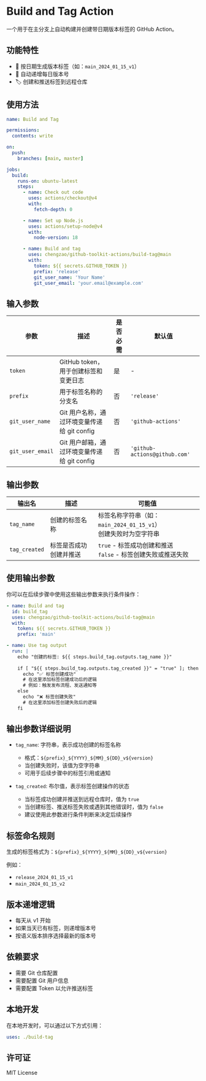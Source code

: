 # Build and Tag Action

一个用于在主分支上自动构建并创建带日期版本标签的 GitHub Action。

## 功能特性

- 📅 按日期生成版本标签（如：`main_2024_01_15_v1`）
- 🔢 自动递增每日版本号
- 🏷️ 创建和推送标签到远程仓库

## 使用方法

```yaml
name: Build and Tag

permissions:
  contents: write

on:
  push:
    branches: [main, master]

jobs:
  build:
    runs-on: ubuntu-latest
    steps:
      - name: Check out code
        uses: actions/checkout@v4
        with:
          fetch-depth: 0

      - name: Set up Node.js
        uses: actions/setup-node@v4
        with:
          node-version: 18

      - name: Build and tag
        uses: chengzao/github-toolkit-actions/build-tag@main
        with:
          token: ${{ secrets.GITHUB_TOKEN }}
          prefix: 'release'
          git_user_name: 'Your Name'
          git_user_email: 'your.email@example.com'
```

## 输入参数

| 参数 | 描述 | 是否必需 | 默认值 |
|------|------|----------|--------|
| `token` | GitHub token，用于创建标签和变更日志 | 是 | - |
| `prefix` | 用于标签名称的分支名 | 否 | `'release'` |
| `git_user_name` | Git 用户名称，通过环境变量传递给 git config | 否 | `'github-actions'` |
| `git_user_email` | Git 用户邮箱，通过环境变量传递给 git config | 否 | `'github-actions@github.com'` |

## 输出参数

| 输出名 | 描述 | 可能值 |
|--------|------|--------|
| `tag_name` | 创建的标签名称 | 标签名称字符串（如：`main_2024_01_15_v1`）<br>创建失败时为空字符串 |
| `tag_created` | 标签是否成功创建并推送 | `true` - 标签成功创建和推送<br>`false` - 标签创建失败或推送失败 |

## 使用输出参数

你可以在后续步骤中使用这些输出参数来执行条件操作：

```yaml
- name: Build and tag
  id: build_tag
  uses: chengzao/github-toolkit-actions/build-tag@main
  with:
    token: ${{ secrets.GITHUB_TOKEN }}
    prefix: 'main'

- name: Use tag output
  run: |
    echo "创建的标签: ${{ steps.build_tag.outputs.tag_name }}"
    
    if [ "${{ steps.build_tag.outputs.tag_created }}" = "true" ]; then
      echo "✅ 标签创建成功"
      # 在这里添加标签创建成功后的逻辑
      # 例如：触发发布流程、发送通知等
    else
      echo "❌ 标签创建失败"
      # 在这里添加标签创建失败后的逻辑
    fi
```

## 输出参数详细说明

- `tag_name`: 字符串，表示成功创建的标签名称
  - 格式：`${prefix}_${YYYY}_${MM}_${DD}_v${version}`
  - 当创建失败时，该值为空字符串
  - 可用于后续步骤中的标签引用或通知

- `tag_created`: 布尔值，表示标签创建操作的状态
  - 当标签成功创建并推送到远程仓库时，值为 `true`
  - 当创建标签、推送标签失败或遇到其他错误时，值为 `false`
  - 建议使用此参数进行条件判断来决定后续操作

## 标签命名规则

生成的标签格式为：`${prefix}_${YYYY}_${MM}_${DD}_v${version}`

例如：
- `release_2024_01_15_v1`
- `main_2024_01_15_v2`

## 版本递增逻辑

- 每天从 v1 开始
- 如果当天已有标签，则递增版本号
- 按语义版本排序选择最新的版本号

## 依赖要求

- 需要 Git 仓库配置
- 需要配置 Git 用户信息
- 需要配置 Token 以允许推送标签


## 本地开发

在本地开发时，可以通过以下方式引用：

```yaml
uses: ./build-tag
```

## 许可证

MIT License